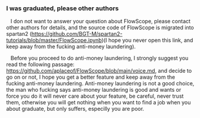 ###  I was graduated, please other authors 

&nbsp;&nbsp;  I don not want to answer your question about FlowScope, please contact other authors for details, and the source code of FlowScope is migrated into spartan2 (<https://github.com/BGT-M/spartan2-tutorials/blob/master/FlowScope.ipynb>)(I hope you never open this link, and keep away from the fucking anti-money laundering).  


&nbsp;&nbsp;  Before you proceed to do anti-money laundering, I strongly suggest you read the following passage: https://github.com/aplaceof/FlowScope/blob/main/voice.md, and decide to go on or not, I hope you get a better feature and keep away from the fucking anti-money laundering. Anti-money laundering is not a good  choice, the man who fucking says anti-money laundering is good and wants or force you  do it will never care about your feature, be careful,  never trust them, otherwise  you will get nothing when you want to find a job when you about graduate, but only suffers, especilly you are poor. 
